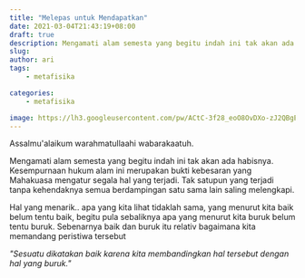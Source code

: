 ```yaml
---
title: "Melepas untuk Mendapatkan"
date: 2021-03-04T21:43:19+08:00
draft: true
description: Mengamati alam semesta yang begitu indah ini tak akan ada habisnya. Kesempurnaan terjadinya alam ini merupakan bukti kebesaran yang Mahakuasa mengatur segala hal yang terjadi.
slug: 
author: ari
tags:
    - metafisika

categories:
    - metafisika

image: https://lh3.googleusercontent.com/pw/ACtC-3f28_eoO8OvDXo-zJ2QBgE9F0-XrlP27w9l2uBxX8Q7cXaK_45ogEhvw6Hl0V1lgnVWFoqJ4r2soifiDdSpfHnXASXCtDYFeKztbFF9FY6hehWD_cJOjYtlEXK4CUOA772W-M_zJ70bpUlgGXYdXoc=w1199-h633-no?authuser=0
---
```

Assalmu'alaikum warahmatullaahi wabarakaatuh.

Mengamati alam semesta yang begitu indah ini tak akan ada habisnya. Kesempurnaan hukum alam ini merupakan bukti kebesaran yang Mahakuasa mengatur segala hal yang terjadi. Tak satupun yang terjadi tanpa kehendaknya semua berdampingan satu sama lain saling melengkapi.

Hal yang menarik.. apa yang kita lihat tidaklah sama, yang menurut kita baik belum tentu baik, begitu pula sebaliknya apa yang menurut kita buruk belum tentu buruk. Sebenarnya baik dan buruk itu relativ bagaimana kita memandang peristiwa tersebut

*"Sesuatu dikatakan baik karena kita membandingkan hal tersebut dengan hal yang buruk."*


 

